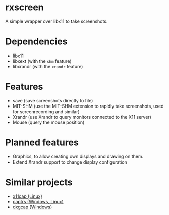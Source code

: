 # rxscreen
A simple wrapper over libx11 to take screenshots.

# Dependencies
- libx11
- libxext (with the `shm` feature)
- libxrandr (with the `xrandr` feature)

# Features
* save (save screenshots directly to file)
* MIT-SHM (use the MIT-SHM extension to rapidly take screenshots, used for screenrecording and similar)
* Xrandr (use Xrandr to query monitors connected to the X11 server)
* Mouse (query the mouse position)

# Planned features
* Graphics, to allow creating own displays and drawing on them.
* Extend Xrandr support to change display configuration

# Similar projects
* [x11cap (Linux)](https://github.com/bryal/X11Cap)
* [captrs (Windows, Linux)](https://github.com/bryal/captrs)
* [dxgcap (Windows)](https://github.com/bryal/dxgcap-rs)

